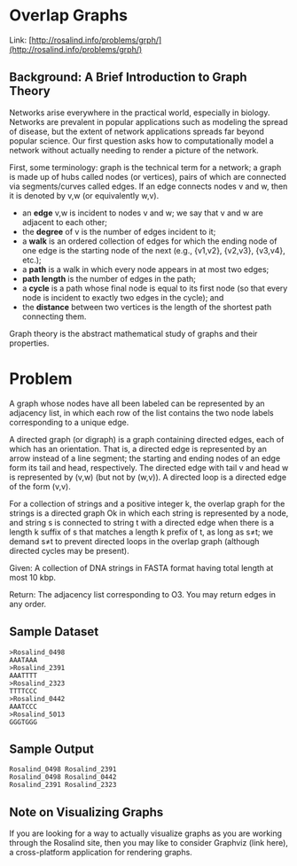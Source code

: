 
# Overlap Graphs

Link: [http://rosalind.info/problems/grph/](http://rosalind.info/problems/grph/)

## Background: A Brief Introduction to Graph Theory

Networks arise everywhere in the practical world, especially in biology. Networks are prevalent in popular applications such as modeling the spread of disease, but the extent of network applications spreads far beyond popular science. Our first question asks how to computationally model a network without actually needing to render a picture of the network.

First, some terminology: graph is the technical term for a network; a graph is made up of hubs called nodes (or vertices), pairs of which are connected via segments/curves called edges. If an edge connects nodes v and w, then it is denoted by v,w (or equivalently w,v).

 - an **edge** v,w is incident to nodes v and w; we say that v and w are adjacent to each other;
 - the **degree** of v is the number of edges incident to it;
 - a **walk** is an ordered collection of edges for which the ending node of one edge is the starting node of the next (e.g., {v1,v2}, {v2,v3}, {v3,v4}, etc.);
 - a **path** is a walk in which every node appears in at most two edges;
 - **path length** is the number of edges in the path;
 - a **cycle** is a path whose final node is equal to its first node (so that every node is incident to exactly two edges in the cycle); and
 - the **distance** between two vertices is the length of the shortest path connecting them.

Graph theory is the abstract mathematical study of graphs and their properties.

# Problem

A graph whose nodes have all been labeled can be represented by an adjacency list, in which each row of the list contains the two node labels corresponding to a unique edge.

A directed graph (or digraph) is a graph containing directed edges, each of which has an orientation. That is, a directed edge is represented by an arrow instead of a line segment; the starting and ending nodes of an edge form its tail and head, respectively. The directed edge with tail v
and head w is represented by (v,w) (but not by (w,v)). A directed loop is a directed edge of the form (v,v).

For a collection of strings and a positive integer k, the overlap graph for the strings is a directed graph Ok in which each string is represented by a node, and string s is connected to string t with a directed edge when there is a length k suffix of s that matches a length k prefix of t, as long as s≠t; we demand s≠t to prevent directed loops in the overlap graph (although directed cycles may be present).

Given: A collection of DNA strings in FASTA format having total length at most 10 kbp.

Return: The adjacency list corresponding to O3. You may return edges in any order.

## Sample Dataset

```
>Rosalind_0498
AAATAAA
>Rosalind_2391
AAATTTT
>Rosalind_2323
TTTTCCC
>Rosalind_0442
AAATCCC
>Rosalind_5013
GGGTGGG
```

## Sample Output

```
Rosalind_0498 Rosalind_2391
Rosalind_0498 Rosalind_0442
Rosalind_2391 Rosalind_2323
```

## Note on Visualizing Graphs

If you are looking for a way to actually visualize graphs as you are working through the Rosalind site, then you may like to consider Graphviz (link here), a cross-platform application for rendering graphs.